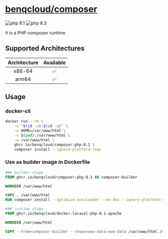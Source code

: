 # [benqcloud/composer](https://github.com/benqcloud/docker-composer)

![php 8.1](https://github.com/benqcloud/docker-composer/actions/workflows/php81-workflow.yml/badge.svg)
![php 8.3](https://github.com/benqcloud/docker-composer/actions/workflows/php83-workflow.yml/badge.svg)

It is a PHP composer runtime

## Supported Architectures

| Architecture | Available
| :----: | :----: |
| x86-64 | ✅ |
| arm64 | ✅ |

## Usage

### docker-cli

```bash
docker run --rm \
    -u "$(id -u):$(id -g)" \
    -e HOME=/var/www/html \
    -v $(pwd):/var/www/html \
    -w /var/www/html \
    ghcr.io/benqcloud/composer:php-8.1 \
    composer install --ignore-platform-reqs
```

### Use as builder image in Dockerfile

```dockerfile
### builder stage
FROM ghcr.io/benqcloud/composer:php-8.1 AS composer-builder

WORKDIR /var/www/html

COPY . /var/www/html
RUN composer install --optimize-autoloader --no-dev --ignore-platform-reqs

### runtime stage
FROM ghcr.io/benqcloud/docker-laravel:php-8.1-apache

WORKDIR /var/www/html

COPY --from=composer-builder --chown=www-data:www-data /var/www/html /var/www/html
```
